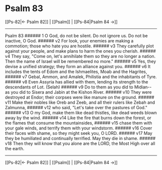 # Psalm 83

[[Ps-82|← Psalm 82]] | [[Psalm]] | [[Ps-84|Psalm 84 →]]
***

Psalm 83 ###### 1 O God, do not be silent. Do not ignore us. Do not be inactive, O God. ###### v2 For look, your enemies are making a commotion; those who hate you are hostile. ###### v3 They carefully plot against your people, and make plans to harm the ones you cherish. ###### v4 They say, "Come on, let's annihilate them so they are no longer a nation. Then the name of Israel will be remembered no more." ###### v5 Yes, they devise a unified strategy; they form an alliance against you. ###### v6 It includes the tents of Edom and the Ishmaelites, Moab and the Hagrites, ###### v7 Gebal, Ammon, and Amalek, Philistia and the inhabitants of Tyre. ###### v8 Even Assyria has allied with them, lending its strength to the descendants of Lot. (Selah) ###### v9 Do to them as you did to Midian-- as you did to Sisera and Jabin at the Kishon River. ###### v10 They were destroyed at Endor; their corpses were like manure on the ground. ###### v11 Make their nobles like Oreb and Zeeb, and all their rulers like Zebah and Zalmunna, ###### v12 who said, "Let's take over the pastures of God." ###### v13 O my God, make them like dead thistles, like dead weeds blown away by the wind. ###### v14 Like the fire that burns down the forest, or the flames that consume the mountainsides, ###### v15 chase them with your gale winds, and terrify them with your windstorm. ###### v16 Cover their faces with shame, so they might seek you, O LORD. ###### v17 May they be humiliated and continually terrified. May they die in shame. ###### v18 Then they will know that you alone are the LORD, the Most High over all the earth.

***
[[Ps-82|← Psalm 82]] | [[Psalm]] | [[Ps-84|Psalm 84 →]]
